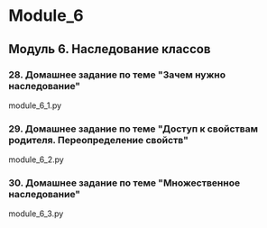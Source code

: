 # Module_6
## Модуль 6. Наследование классов
### 28. Домашнее задание по теме "Зачем нужно наследование"
module_6_1.py
### 29. Домашнее задание по теме "Доступ к свойствам родителя. Переопределение свойств"
module_6_2.py
### 30. Домашнее задание по теме "Множественное наследование"
module_6_3.py
